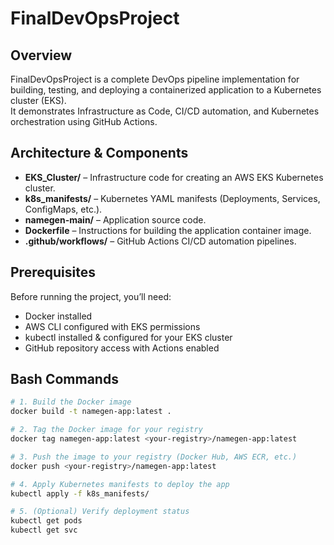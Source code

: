 # FinalDevOpsProject

## Overview
FinalDevOpsProject is a complete DevOps pipeline implementation for building, testing, and deploying a containerized application to a Kubernetes cluster (EKS).  
It demonstrates Infrastructure as Code, CI/CD automation, and Kubernetes orchestration using GitHub Actions.

## Architecture & Components
- **EKS_Cluster/** – Infrastructure code for creating an AWS EKS Kubernetes cluster.
- **k8s_manifests/** – Kubernetes YAML manifests (Deployments, Services, ConfigMaps, etc.).
- **namegen-main/** – Application source code.
- **Dockerfile** – Instructions for building the application container image.
- **.github/workflows/** – GitHub Actions CI/CD automation pipelines.

## Prerequisites
Before running the project, you’ll need:
- Docker installed
- AWS CLI configured with EKS permissions
- kubectl installed & configured for your EKS cluster
- GitHub repository access with Actions enabled

## Bash Commands

```bash
# 1. Build the Docker image
docker build -t namegen-app:latest .

# 2. Tag the Docker image for your registry
docker tag namegen-app:latest <your-registry>/namegen-app:latest

# 3. Push the image to your registry (Docker Hub, AWS ECR, etc.)
docker push <your-registry>/namegen-app:latest

# 4. Apply Kubernetes manifests to deploy the app
kubectl apply -f k8s_manifests/

# 5. (Optional) Verify deployment status
kubectl get pods
kubectl get svc
